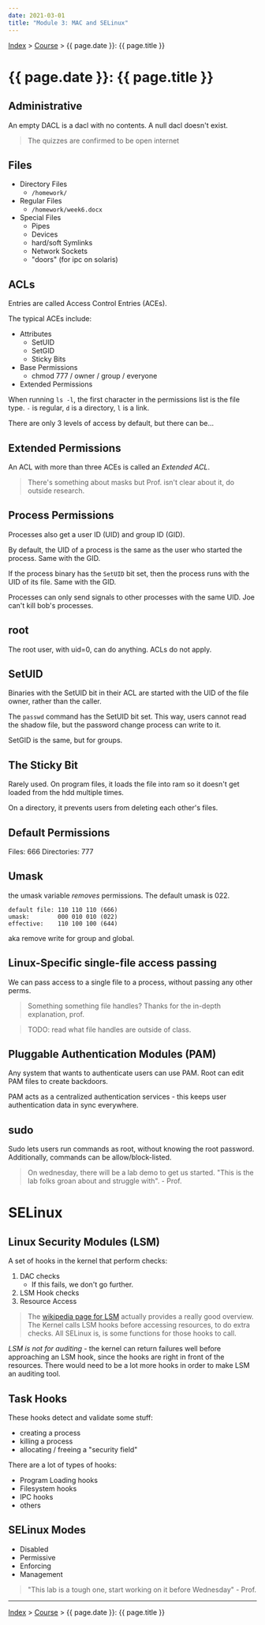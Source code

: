 ```yaml
---
date: 2021-03-01
title: "Module 3: MAC and SELinux"
---
```


[Index](../../../index.md) > [Course](./index.md) > {{ page.date }}: {{ page.title }}

# {{ page.date }}: {{ page.title }}

## Administrative

An empty DACL is a dacl with no contents. A null dacl doesn't exist.

> The quizzes are confirmed to be open internet

## Files

- Directory Files
    - `/homework/`
- Regular Files
    - `/homework/week6.docx`
- Special Files
    - Pipes
    - Devices
    - hard/soft Symlinks
    - Network Sockets
    - "doors" (for ipc on solaris)

## ACLs

Entries are called Access Control Entries (ACEs).

The typical ACEs include:

- Attributes
    - SetUID
    - SetGID
    - Sticky Bits
- Base Permissions
    - chmod 777 / owner / group / everyone
- Extended Permissions

When running `ls -l`, the first character in the permissions list is the file type. `-` is regular, `d` is a directory, `l` is a link.

There are only 3 levels of access by default, but there can be...

## Extended Permissions

An ACL with more than three ACEs is called an *Extended ACL*.

> There's something about masks but Prof. isn't clear about it, do outside research.

## Process Permissions

Processes also get a user ID (UID) and group ID (GID).

By default, the UID of a process is the same as the user who started the process. Same with the GID.

If the process binary has the `SetUID` bit set, then the process runs with the UID of its file. Same with the GID.

Processes can only send signals to other processes with the same UID. Joe can't kill bob's processes.

## root

The root user, with uid=0, can do anything. ACLs do not apply.

## SetUID

Binaries with the SetUID bit in their ACL are started with the UID of the file owner, rather than the caller.

The `passwd` command has the SetUID bit set. This way, users cannot read the shadow file, but the password change process can write to it.

SetGID is the same, but for groups.

## The Sticky Bit

Rarely used. On program files, it loads the file into ram so it doesn't get loaded from the hdd multiple times.

On a directory, it prevents users from deleting each other's files.

## Default Permissions

Files: 666
Directories: 777

## Umask

the umask variable *removes* permissions. The default umask is 022.

```
default file: 110 110 110 (666)
umask:        000 010 010 (022)
effective:    110 100 100 (644)
```

aka remove write for group and global.

## Linux-Specific single-file access passing

We can pass access to a single file to a process, without passing any other perms.

> Something something file handles? Thanks for the in-depth explanation, prof.

> TODO: read what file handles are outside of class.

## Pluggable Authentication Modules (PAM)

Any system that wants to authenticate users can use PAM. Root can edit PAM files to create backdoors.

PAM acts as a centralized authentication services - this keeps user authentication data in sync everywhere.

## sudo

Sudo lets users run commands as root, without knowing the root password. Additionally, commands can be allow/block-listed.

> On wednesday, there will be a lab demo to get us started. "This is the lab folks groan about and struggle with". - Prof.

# SELinux

## Linux Security Modules (LSM)

A set of hooks in the kernel that perform checks:

1. DAC checks
    - If this fails, we don't go further.
2. LSM Hook checks
3. Resource Access

> The [wikipedia page for LSM](https://en.wikipedia.org/wiki/Linux_Security_Modules) actually provides a really good overview. The Kernel calls LSM hooks before accessing resources, to do extra checks. All SELinux is, is some functions for those hooks to call.

*LSM is not for auditing* - the kernel can return failures well before approaching an LSM hook, since the hooks are right in front of the resources. There would need to be a lot more hooks in order to make LSM an auditing tool.

## Task Hooks

These hooks detect and validate some stuff:

- creating a process
- killing a process
- allocating / freeing a "security field"

There are a lot of types of hooks:

- Program Loading hooks
- Filesystem hooks
- IPC hooks
- others

## SELinux Modes

- Disabled
- Permissive
- Enforcing
- Management

> "This lab is a tough one, start working on it before Wednesday" - Prof.

---

[Index](../../../index.md) > [Course](./index.md) > {{ page.date }}: {{ page.title }}
